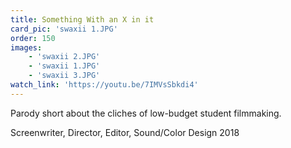 ```yaml
---
title: Something With an X in it
card_pic: 'swaxii 1.JPG'
order: 150 
images:
    - 'swaxii 2.JPG'
    - 'swaxii 1.JPG'
    - 'swaxii 3.JPG'
watch_link: 'https://youtu.be/7IMVsSbkdi4'
---
```


Parody short about the cliches of low-budget student filmmaking.

Screenwriter, Director, Editor, Sound/Color Design 2018
